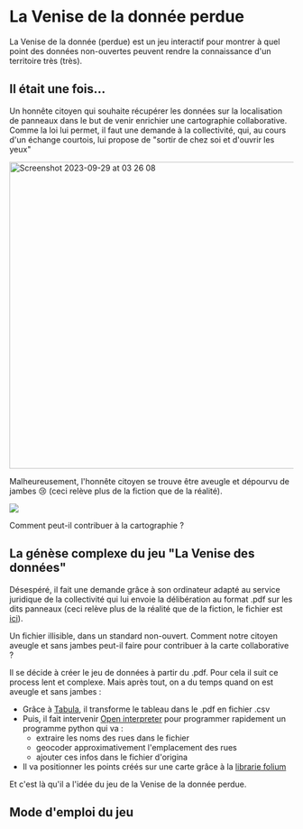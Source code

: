 # La Venise de la donnée perdue

La Venise de la donnée (perdue) est un jeu interactif pour montrer à quel point des données non-ouvertes peuvent rendre la connaissance d'un territoire très (très). 

## Il était une fois...

Un honnête citoyen qui souhaite récupérer les données sur la localisation de panneaux dans le but de venir enrichier une cartographie collaborative. Comme la loi lui permet, il faut une demande à la collectivité, qui, au cours d'un échange courtois, lui propose de "sortir de chez soi et d'ouvrir les yeux"

<img width="544" alt="Screenshot 2023-09-29 at 03 26 08" src="https://github.com/ArthurSrz/venise_de_la_donnee/assets/55806298/49bb3154-c985-470d-87a9-cc58cc34fa70">

Malheureusement, l'honnête citoyen se trouve être aveugle et dépourvu de jambes 😢 (ceci relève plus de la fiction que de la réalité). 

![](https://media.giphy.com/media/fWfG9QbOMT1vddOVto/giphy.gif)

Comment peut-il contribuer à la cartographie ? 

## La génèse complexe du jeu "La Venise des données"

Désespéré, il fait une demande grâce à son ordinateur adapté au service juridique de la collectivité qui lui envoie la délibération au format .pdf sur les dits panneaux (ceci relève plus de la réalité que de la fiction, le fichier est [ici](https://github.com/ArthurSrz/venise_de_la_donnee/blob/main/donnees_cada.pdf)). 

Un fichier illisible, dans un standard non-ouvert. Comment notre citoyen aveugle et sans jambes peut-il faire pour contribuer à la carte collaborative ? 

Il se décide à créer le jeu de données à partir du .pdf. Pour cela il suit ce process lent et complexe. Mais après tout, on a du temps quand on est aveugle et sans jambes : 

* Grâce à [Tabula](https://tabula.technology/), il transforme le tableau dans le .pdf en fichier .csv
* Puis, il fait intervenir [Open interpreter](https://openinterpreter.com/) pour programmer rapidement un programme python qui va :
  - extraire les noms des rues dans le fichier
  - geocoder approximativement l'emplacement des rues
  - ajouter ces infos dans le fichier d'origina
* Il va positionner les points créés sur une carte grâce à la [librarie folium](https://python-visualization.github.io/folium/latest/)

Et c'est là qu'il a l'idée du jeu de la Venise de la donnée perdue. 

## Mode d'emploi du jeu 


